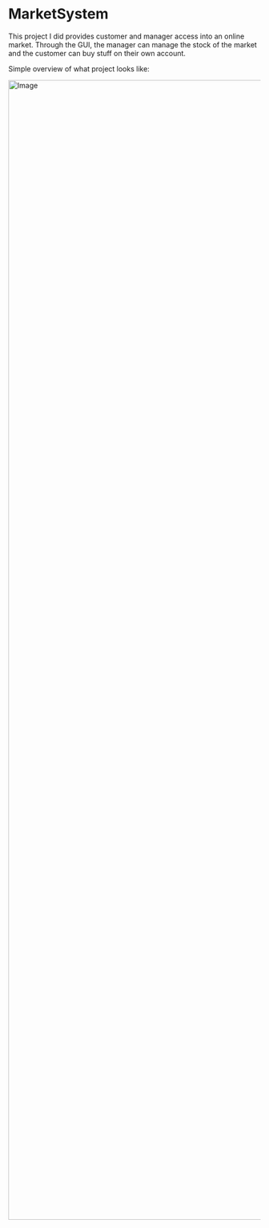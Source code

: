 # MarketSystem

This project I did provides customer and manager access into an online market. Through the GUI, the manager can manage the stock of the market and the customer can buy stuff on their own account.

Simple overview of what project looks like:

<img width="3832" height="2272" alt="Image" src="https://github.com/user-attachments/assets/ef1de4a9-94df-4464-b0ec-62f3c4f88bdf" />
